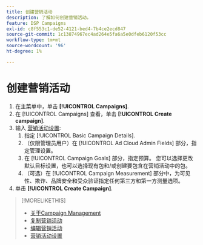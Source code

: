 ```yaml
---
title: 创建营销活动
description: 了解如何创建营销活动。
feature: DSP Campaigns
exl-id: c8f553c1-de52-4121-bed4-7b4ce2ecd847
source-git-commit: 1c13874967ec4ad264e5fa6a5e0dfeb6120f53cc
workflow-type: tm+mt
source-wordcount: '96'
ht-degree: 1%

---
```


# 创建营销活动

1. 在主菜单中，单击 **[!UICONTROL Campaigns]**.
1. 在 [!UICONTROL Campaigns] 查看，单击 **[!UICONTROL Create campaign]**.
1. 输入 [营销活动设置](campaign-settings.md):
   1. 指定 [!UICONTROL Basic Campaign Details].
   1. （仅限管理员用户）在 [!UICONTROL Ad Cloud Admin Fields] 部分，指定管理设置。
   1. 在 [!UICONTROL Campaign Goals] 部分，指定预算。 您可以选择更改默认目标设置，也可以选择现有包和/或创建要包含在营销活动中的包。
   1. （可选）在 [!UICONTROL Campaign Measurement] 部分中，为可见性、欺诈、品牌安全和受众验证指定任何第三方和第一方测量选项。
1. 单击 **[!UICONTROL Create Campaign]**.

>[!MORELIKETHIS]
>
>* [关于Campaign Management](campaign-about.md)
>* [复制营销活动](campaign-duplicate.md)
>* [编辑营销活动](campaign-edit.md)
>* [营销活动设置](campaign-settings.md)

